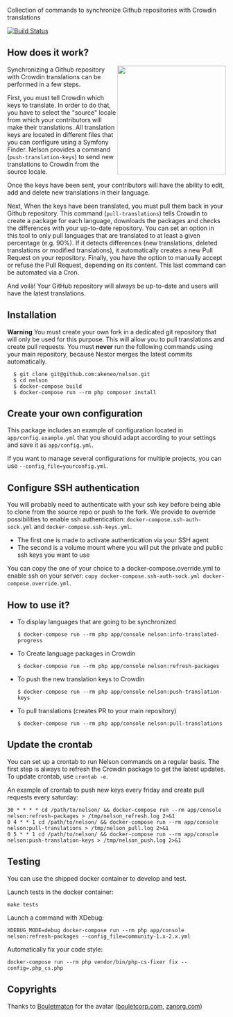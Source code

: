 Collection of commands to synchronize Github repositories with Crowdin translations

[![Build Status](https://travis-ci.org/akeneo/nelson.svg?branch=master)](https://travis-ci.org/akeneo/nelson)

## How does it work?

<img align="right" src="nelson.png" width="250"/>

Synchronizing a Github repository with Crowdin translations can be performed in a few steps.

First, you must tell Crowdin which keys to translate. In order to do that, you have to select the "source" locale from
which your contributors will make their translations.
All translation keys are located in different files that you can configure using a Symfony Finder.
Nelson provides a command (`push-translation-keys`) to send new translations to Crowdin from the source locale.

Once the keys have been sent, your contributors will have the ability to edit, add and delete new translations in their
language.

Next, When the keys have been translated, you must pull them back in your Github repository.
This command (`pull-translations`) tells Crowdin to create a package for each language, downloads the packages and
checks the differences with your up-to-date repository.
You can set an option in this tool to only pull languages that are translated to at least a given percentage (e.g. 90%).
If it detects differences (new translations, deleted translations or modified translations), it automatically creates a
new Pull Request on your repository.
Finally, you have the option to manually accept or refuse the Pull Request, depending on its content. This last command
can be automated via a Cron.

And voilà! Your GitHub repository will always be up-to-date and users will have the latest translations.

## Installation

**Warning** You must create your own fork in a dedicated git repository that will only be used for this purpose.
This will allow you to pull translations and create pull requests.
You must **never** run the following commands using your main repository,
because Nestor merges the latest commits automatically.

```
  $ git clone git@github.com:akeneo/nelson.git
  $ cd nelson
  $ docker-compose build
  $ docker-compose run --rm php composer install
```

## Create your own configuration

This package includes an example of configuration located in `app/config.example.yml` that you should adapt according to
your settings and save it as `app/config.yml`.

If you want to manage several configurations for multiple projects, you can use `--config_file=yourconfig.yml`.

## Configure SSH authentication

You will probably need to authenticate with your ssh key before being able to clone from the source repo or push to the
fork. We provide to override possibilities to enable ssh authentication:
`docker-compose.ssh-auth-sock.yml` and `docker-compose.ssh-keys.yml`.
- The first one is made to activate authentication via your SSH agent
- The second is a volume mount where you will put the private and public ssh keys you want to use

You can copy the one of your choice to a docker-compose.override.yml to enable ssh on your server: 
`copy docker-compose.ssh-auth-sock.yml docker-compose.override.yml`.

## How to use it?

- To display languages that are going to be synchronized

  `$ docker-compose run --rm php app/console nelson:info-translated-progress`

- To Create language packages in Crowdin

  `$ docker-compose run --rm php app/console nelson:refresh-packages`

- To push the new translation keys to Crowdin

  `$ docker-compose run --rm php app/console nelson:push-translation-keys`

- To pull translations (creates PR to your main repository)

  `$ docker-compose run --rm php app/console nelson:pull-translations`

## Update the crontab

You can set up a crontab to run Nelson commands on a regular basis.
The first step is always to refresh the Crowdin package to get the latest updates.
To update crontab, use `crontab -e`.

An example of crontab to push new keys every friday and create pull requests every saturday:

```
30 * * * * cd /path/to/nelson/ && docker-compose run --rm app/console nelson:refresh-packages > /tmp/nelson_refresh.log 2>&1
0 4 * * 1 cd /path/to/nelson/ && docker-compose run --rm app/console nelson:pull-translations > /tmp/nelson_pull.log 2>&1
0 5 * * 1 cd /path/to/nelson/ && docker-compose run --rm app/console nelson:push-translation-keys > /tmp/nelson_push.log 2>&1
```

## Testing

You can use the shipped docker container to develop and test.

Launch tests in the docker container:

```
make tests
```

Launch a command with XDebug:

```
XDEBUG_MODE=debug docker-compose run --rm php app/console nelson:refresh-packages --config_file=community-1.x-2.x.yml
```

Automatically fix your code style:

```
docker-compose run --rm php vendor/bin/php-cs-fixer fix --config=.php_cs.php
```

## Copyrights

Thanks to [Bouletmaton](http://www.zanorg.net/bouletmaton/) for the
avatar ([bouletcorp.com](http://www.bouletcorp.com/),
[zanorg.com](http://www.zanorg.com/))

